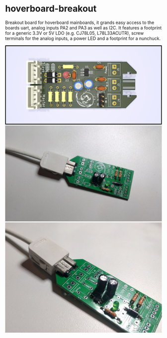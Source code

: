 # hoverboard-breakout

Breakout board for hoverboard mainboards, it grands easy access to the boards uart, analog inputs PA2 and PA3 as well as I2C. It features a footprint for a generic 3.3V or 5V LDO (e.g. CJ78L05, L78L33ACUTR), 
screw terminals for the analog inputs, a power LED and a footprint for a nunchuck. 

![Frontview](https://raw.githubusercontent.com/Jan--Henrik/hoverboard-breakout/master/V1/bobbycar.png)
![Frontview](https://raw.githubusercontent.com/Jan--Henrik/hoverboard-breakout/master/V1/plug1.jpeg)
![Frontview](https://raw.githubusercontent.com/Jan--Henrik/hoverboard-breakout/master/V1/plug2.jpeg)
